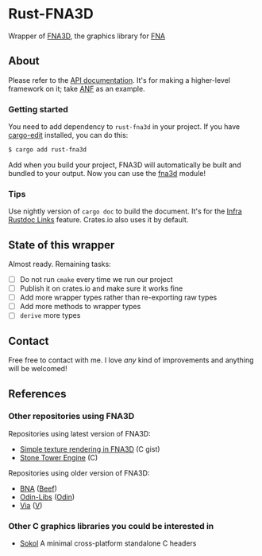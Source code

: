 # Rust-FNA3D

Wrapper of [FNA3D](https://github.com/FNA-XNA/FNA3D), the graphics library for [FNA](https://fna-xna.github.io/)

## About

Please refer to the [API documentation](https://docs.rs/rust-fna3d). It's for making a higher-level framework on it; take [ANF](https://github.com/toyboot4e/anf) as an example.

### Getting started

You need to add dependency to `rust-fna3d` in your project. If you have [cargo-edit](https://github.com/killercup/cargo-edit) installed, you can do this:

```sh
$ cargo add rust-fna3d
```

Add when you build your project, FNA3D will automatically be built and bundled to your output. Now you can use the [fna3d](https://docs.rs/rust-fna3d) module!

### Tips

Use nightly version of `cargo doc` to build the document. It's for the [Infra Rustdoc Links](https://rust-lang.github.io/rfcs/1946-intra-rustdoc-links.html) feature. Crates.io also uses it by default.

## State of this wrapper

Almost ready. Remaining tasks:

* [ ] Do not run `cmake` every time we run our project
* [ ] Publish it on crates.io and make sure it works fine
* [ ] Add more wrapper types rather than re-exporting raw types
* [ ] Add more methods to wrapper types
* [ ] `derive` more types

## Contact

Free free to contact with me. I love _any_ kind of improvements and anything will be welcomed!

## References

### Other repositories using FNA3D

Repositories using latest version of FNA3D:

* [Simple texture rendering in FNA3D](https://gist.github.com/jessechounard/d4252efc12ee24494484611d92b1debe) \(C gist)
* [Stone Tower Engine](https://github.com/silenttowergames/stonetowerengine) \(C)

Repositories using older version of FNA3D:

* [BNA](https://github.com/KillaMaaki/BNA) ([Beef](https://www.beeflang.org/))
* [Odin-Libs](https://github.com/prime31/Odin-Libs) ([Odin](https://odin-lang.org/))
* [Via](https://github.com/prime31/via) ([V](https://vlang.io/))

### Other C graphics libraries you could be interested in

* [Sokol](https://github.com/floooh/sokol)
A minimal cross-platform standalone C headers

